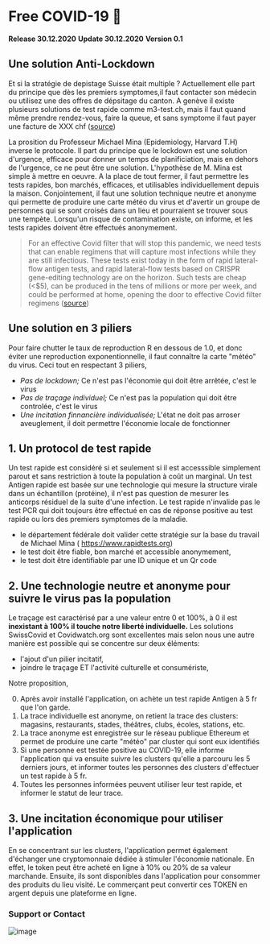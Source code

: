 

# Free COVID-19 :rocket:  
**Release 30.12.2020**
**Update 30.12.2020**
**Version 0.1**

## Une solution Anti-Lockdown

Et si la stratégie de depistage Suisse était multiple ? Actuellement elle part du principe que dès les premiers symptomes,il faut contacter son médecin ou utilisez une des offres de dépsitage du canton. A genève il existe plusieurs solutions de test rapide comme m3-test.ch, mais il faut quand même prendre rendez-vous, faire la queue, et sans symptome il faut payer une facture de XXX chf ([source](https://www.bag.admin.ch/bag/fr/home/krankheiten/ausbrueche-epidemien-pandemien/aktuelle-ausbrueche-epidemien/novel-cov/testen.html#2051828467))

La prosition du Professeur Michael Mina (Epidemiology, Harvard T.H) inverse le protocole. Il part du principe que le lockdown est une solution d'urgence, efficace pour donner un temps de planificiation, mais en dehors de l'urgence, ce ne peut être une solution. L'hypothèse de M. Mina est simple à mettre en oeuvre. A la place de tout fermer, il faut permettre les tests rapides, bon marchés, efficaces, et utilisables individuellement depuis la maison. Conjointement, il faut une solution technique neutre et anonyme qui permette de produire une carte météo du virus et d'avertir un groupe de personnes qui se sont croisés dans un lieu et pourraient se trouver sous une tempète. Lorsqu'un risque de contamination existe, on informe, et les tests rapides doivent être effectués anonymement.

> For an effective Covid filter that will stop this pandemic, we need tests that can enable regimens that will capture most infections while they are still infectious. These tests exist today in the form of rapid lateral-flow antigen tests, and rapid lateral-flow tests based on CRISPR gene-editing technology are on the horizon. Such tests are cheap (<$5), can be produced in the tens of millions or more per week, and could be performed at home, opening the door to effective Covid filter regimens ([source](https://www.nejm.org/doi/full/10.1056/NEJMp2025631))



## Une solution en 3 piliers

Pour faire chutter le taux de reproduction R en dessous de 1.0, et donc éviter une reproduction exponentionnelle, il faut connaître la carte "météo" du virus. Ceci tout en respectant 3 piliers,
- *Pas de lockdown;* Ce n'est pas l'économie qui doit être arrêtée, c'est le virus
- *Pas de traçage individuel;* Ce n'est pas la population qui doit être controlée, c'est le virus
- *Une incitation finnancière individualisée;* L'état ne doit pas arroser aveuglement, il doit permettre l'économie locale de fonctionner


## 1. Un protocol de test rapide 
Un test rapide est considéré si et seulement si il est accesssible simplement parout et sans restriction à toute la population à coût un marginal. Un test Antigen rapide est basée sur une technologie qui mesure la structure virale dans un échantillon (protéine), il n'est pas question de mesurer les anticorps résiduel de la suite d'une infection. Le test rapide n'invalide pas le test PCR qui doit toujours être effectué en cas de réponse positive au test rapide ou lors des premiers symptomes de la maladie.

- le département fédérale doit valider cette stratégie sur la base du travail de Michael Mina ( https://www.rapidtests.org)
- le test doit être fiable, bon marché et accessible anonymement,
- le test doit être identifiable par une ID unique et un Qr code

## 2. Une technologie neutre et anonyme pour suivre le virus pas la population

Le traçage est caractérisé par a une valeur entre 0 et 100%, à 0 il est **inexistant à 100% il touche notre liberté individuelle.**
Les solutions SwissCovid et Covidwatch.org sont excellentes mais selon nous une autre manière est possible qui se concentre sur deux éléments: 

- l'ajout d'un pilier incitatif,
- joindre le traçage ET l'activité culturelle et consumériste,

Notre proposition, 

0. Après avoir installé l'application, on achète un test rapide Antigen à 5 fr que l'on garde.
1. La trace individuelle est anonyme, on retient la trace des clusters: magasins, restaurants, stades, théâtres, clubs, écoles, stations, etc.
2. La trace anonyme est enregistrée sur le réseau publique Ethereum et permet de produire une carte "météo" par cluster qui sont eux identifiés
3. Si une personne est testée positive au COVID-19, elle informe l'application qui va ensuite suivre les clusters qu'elle a parcouru les 5 derniers jours, et informer toutes les personnes des clusters d'effectuer un test rapide à 5 fr.
4. Toutes les personnes informées peuvent utiliser leur test rapide, et informer le statut de leur trace.


## 3. Une incitation économique pour utiliser l'application

En se concentrant sur les clusters, l'application permet également d'échanger une cryptomonnaie dédiée à stimuler l'économie nationale. En effet, le token peut être acheté en ligne à 10% ou 20% de sa valeur marchande. Ensuite, ils sont disponibles dans l'application pour consommer des produits du lieu visité. Le commerçant peut convertir ces TOKEN en argent depuis une plateforme en ligne.


### Support or Contact



![image](https://user-images.githubusercontent.com/1422935/103349621-9ed4d000-4a9d-11eb-8e11-6330a827a553.png)
